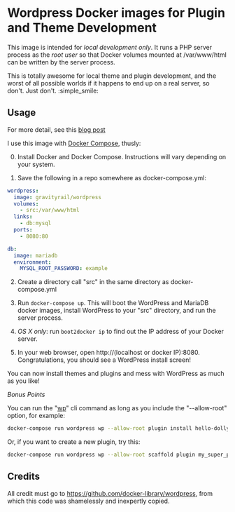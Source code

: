 # Wordpress Docker images for Plugin and Theme Development

This image is intended for *local development only*. It runs a PHP server process as the *root user* so that Docker volumes mounted at /var/www/html can be written by the server process.

This is totally awesome for local theme and plugin development, and the worst of all possible worlds if it happens to end up on a real server, so don't. Just don't. :simple_smile:

## Usage

For more detail, see this [blog post](http://goldsounds.com/archives/2015/04/06/quick-and-easy-wordpress-development-using-docker/)

I use this image with [Docker Compose](https://docs.docker.com/compose/), thusly:

0. Install Docker and Docker Compose. Instructions will vary depending on your system.

1. Save the following in a repo somewhere as docker-compose.yml:

```yaml
wordpress:
  image: gravityrail/wordpress
  volumes:
    - src:/var/www/html
  links:
    - db:mysql
  ports:
    - 8080:80

db:
  image: mariadb
  environment:
    MYSQL_ROOT_PASSWORD: example
```

2. Create a directory call "src" in the same directory as docker-compose.yml

3. Run `docker-compose up`. This will boot the WordPress and MariaDB docker images, install WordPress to your "src" directory, and run the server process.

4. *OS X only*: run `boot2docker ip` to find out the IP address of your Docker server.

5. In your web browser, open http://(localhost or docker IP):8080. Congratulations, you should see a WordPress install screen!

You can now install themes and plugins and mess with WordPress as much as you like!

*Bonus Points*

You can run the "[wp](http://wp-cli.org/)" cli command as long as you include the "--allow-root" option, for example:

```bash
docker-compose run wordpress wp --allow-root plugin install hello-dolly
```

Or, if you want to create a new plugin, try this:

```bash
docker-compose run wordpress wp --allow-root scaffold plugin my_super_plugin --plugin_name="My Super Plugin" 
```


## Credits

All credit must go to https://github.com/docker-library/wordpress, from which this code was shamelessly and inexpertly copied.
